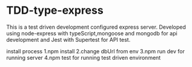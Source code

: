 # TDD-type-express
This is a test driven development configured express server. Developed using node-express with typeScript,mongoose and mongodb for api development and Jest with Supertest for API test.

install process 
  1.npm install
  2.change dbUrl from env
  3.npm run dev for running server
  4.npm test for running test driven environment

